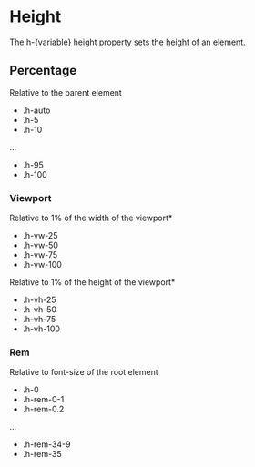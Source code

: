 # Height

The h-{variable} height property sets the height of an element.

## Percentage

Relative to the parent element

- .h-auto
- .h-5
- .h-10

...

- .h-95
- .h-100

### Viewport

Relative to 1% of the width of the viewport\*

- .h-vw-25
- .h-vw-50
- .h-vw-75
- .h-vw-100

Relative to 1% of the height of the viewport\*

- .h-vh-25
- .h-vh-50
- .h-vh-75
- .h-vh-100

### Rem

Relative to font-size of the root element

- .h-0
- .h-rem-0-1
- .h-rem-0.2

...

- .h-rem-34-9
- .h-rem-35
